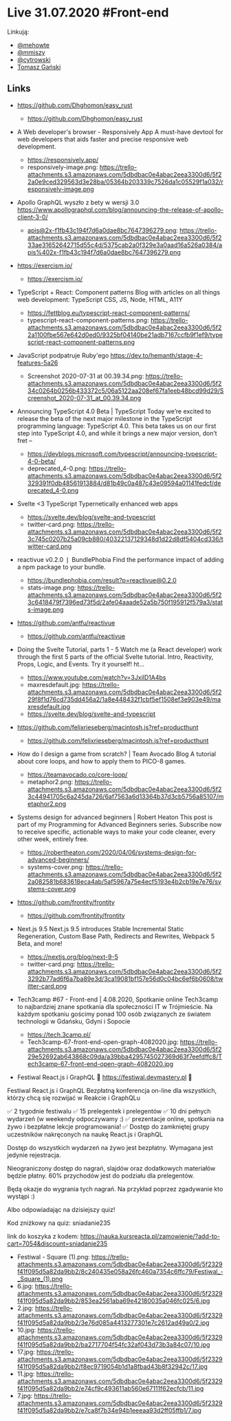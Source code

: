 # Live 31.07.2020 #Front-end

Linkują:

- [@mehowte](https://twitter.com/mehowte)
- [@mmiszy](https://twitter.com/mmiszy)
- [@cytrowski](https://twitter.com/cytrowski)
- [Tomasz Gański](https://www.linkedin.com/in/tomaszganski)

## Links

- https://github.com/Dhghomon/easy_rust
  - https://github.com/Dhghomon/easy_rust
- A Web developer's browser - Responsively App
  A must-have devtool for web developers that aids faster and precise responsive web development.

  - https://responsively.app/
  - responsively-image.png: https://trello-attachments.s3.amazonaws.com/5dbdbac0e4abac2eea3300d6/5f22a0e9ced329563d3e28ba/05364b203339c7526da1c05529f1a032/responsively-image.png

- Apollo GraphQL wyszło z bety w wersji 3.0
  https://www.apollographql.com/blog/announcing-the-release-of-apollo-client-3-0/

  - apis@2x-f1fb43c194f7d6a0dae8bc7647396279.png: https://trello-attachments.s3.amazonaws.com/5dbdbac0e4abac2eea3300d6/5f233ae31652642715d55c4d/5375cab2a0f329e3a0aad16a526a0384/apis%402x-f1fb43c194f7d6a0dae8bc7647396279.png

- https://exercism.io/
  - https://exercism.io/
- TypeScript + React: Component patterns
  Blog with articles on all things web development: TypeScript CSS, JS, Node, HTML, A11Y

  - https://fettblog.eu/typescript-react-component-patterns/
  - typescript-react-component-patterns.png: https://trello-attachments.s3.amazonaws.com/5dbdbac0e4abac2eea3300d6/5f22a1100fbe567e642d0ed0/9325bf04140be21adb7167ccfb9f1ef9/typescript-react-component-patterns.png

- JavaScript podpatruje Ruby'ego
  https://dev.to/hemanth/stage-4-features-5a26

  - Screenshot 2020-07-31 at 00.39.34.png: https://trello-attachments.s3.amazonaws.com/5dbdbac0e4abac2eea3300d6/5f234c0264b0256b433372c5/06a5122aa208ef67fa1eeb48bcd99d29/Screenshot_2020-07-31_at_00.39.34.png

- Announcing TypeScript 4.0 Beta | TypeScript
  Today we’re excited to release the beta of the next major milestone in the TypeScript programming language: TypeScript 4.0. This beta takes us on our first step into TypeScript 4.0, and while it brings a new major version, don’t fret –

  - https://devblogs.microsoft.com/typescript/announcing-typescript-4-0-beta/
  - deprecated_4-0.png: https://trello-attachments.s3.amazonaws.com/5dbdbac0e4abac2eea3300d6/5f2329391f0db48561913884/d81b49c0a487c43e09594a01141fedcf/deprecated_4-0.png

- Svelte <3 TypeScript
  Typernetically enhanced web apps

  - https://svelte.dev/blog/svelte-and-typescript
  - twitter-card.png: https://trello-attachments.s3.amazonaws.com/5dbdbac0e4abac2eea3300d6/5f23c745c0207b25a09cb880/40322137129348d1d22d8df5404cd336/twitter-card.png

- reactivue v0.2.0 ❘ BundlePhobia
  Find the performance impact of adding a npm package to your bundle.

  - https://bundlephobia.com/result?p=reactivue@0.2.0
  - stats-image.png: https://trello-attachments.s3.amazonaws.com/5dbdbac0e4abac2eea3300d6/5f23c6418479f7396ed73f5d/2afe04aaade52a5b750f195912f579a3/stats-image.png

- https://github.com/antfu/reactivue
  - https://github.com/antfu/reactivue
- Doing the Svelte Tutorial, parts 1 - 5
  Watch me (a React developer) work through the first 5 parts of the official Svelte tutorial. Intro, Reactivity, Props, Logic, and Events. Try it yourself! ht...

  - https://www.youtube.com/watch?v=3JxilD1A4bs
  - maxresdefault.jpg: https://trello-attachments.s3.amazonaws.com/5dbdbac0e4abac2eea3300d6/5f229f8f1d76cd735dd456a2/1a8e448432f1cbf5ef1508ef3e903e49/maxresdefault.jpg
  - https://svelte.dev/blog/svelte-and-typescript

- https://github.com/felixrieseberg/macintosh.js?ref=producthunt
  - https://github.com/felixrieseberg/macintosh.js?ref=producthunt
- How do I design a game from scratch? | Team Avocado Blog
  A tutorial about core loops, and how to apply them to PICO-8 games.

  - https://teamavocado.co/core-loop/
  - metaphor2.png: https://trello-attachments.s3.amazonaws.com/5dbdbac0e4abac2eea3300d6/5f23c44941705c6a245da726/6af7563a6d13364b37d3cb5756a85107/metaphor2.png

- Systems design for advanced beginners | Robert Heaton
  This post is part of my Programming for Advanced Beginners series. Subscribe now to receive specific, actionable ways to make your code cleaner, every other week, entirely free.

  - https://robertheaton.com/2020/04/06/systems-design-for-advanced-beginners/
  - systems-cover.png: https://trello-attachments.s3.amazonaws.com/5dbdbac0e4abac2eea3300d6/5f22a082581b683618eca4ab/5af5967a75e4ecf5193e4b2cb19e7e76/systems-cover.png

- https://github.com/frontity/frontity
  - https://github.com/frontity/frontity
- Next.js 9.5
  Next.js 9.5 introduces Stable Incremental Static Regeneration, Custom Base Path, Redirects and Rewrites, Webpack 5 Beta, and more!

  - https://nextjs.org/blog/next-9-5
  - twitter-card.png: https://trello-attachments.s3.amazonaws.com/5dbdbac0e4abac2eea3300d6/5f23292b77ad6f6a7ba89e3d/3ca19081bf157e56d0c04bc6ef6b0608/twitter-card.png

- Tech3camp #67 - Front-end | 4.08.2020, Spotkanie online
  Tech3camp to najbardziej znane spotkania dla społeczności IT w Trójmieście. Na każdym spotkaniu gościmy ponad 100 osób związanych ze światem technologii w Gdańsku, Gdyni i Sopocie

  - https://tech.3camp.pl/
  - Tech3camp-67-front-end-open-graph-4082020.jpg: https://trello-attachments.s3.amazonaws.com/5dbdbac0e4abac2eea3300d6/5f229e52692ab643868c09da/a39bba4295745027369d63f7eefdffc8/Tech3camp-67-front-end-open-graph-4082020.jpg

- Festiwal React.js i GraphQL
  🚀 https://festiwal.devmastery.pl 🚀

Festiwal React.js i GraphQL
Bezpłatną konferencja on-line dla wszystkich, którzy chcą się rozwijać w Reakcie i GraphQLu

✅ 2 tygodnie festiwalu
✅ 15 prelegentek i prelegentów
✅ 10 dni pełnych wydarzeń (w weekendy odpoczywamy :)
✅ prezentacje online, spotkania na żywo i bezpłatne lekcje programowania!
✅ Dostęp do zamkniętej grupy uczestników nakręconych na naukę React.js i GraphQL

Dostęp do wszystkich wydarzeń na żywo jest bezpłatny.
Wymagana jest jedynie rejestracja.

Nieograniczony dostęp do nagrań, slajdów oraz dodatkowych materiałów będzie płatny.
60% przychodów jest do podziału dla prelegentów.

Będą okazje do wygrania tych nagrań. Na przykład poprzez zgadywanie kto wystąpi :)

Albo odpowiadając na dzisiejszy quiz!

Kod zniżkowy na quiz:
sniadanie235

link do koszyka z kodem:
https://nauka.kursreacta.pl/zamowienie/?add-to-cart=7054&discount=sniadanie235

- Festiwal - Square (1).png: https://trello-attachments.s3.amazonaws.com/5dbdbac0e4abac2eea3300d6/5f2329f41f095d5a82da9bb2/8c240435e058a26fc460a7354c6ffc79/Festiwal_-_Square_(1).png
- 6.jpg: https://trello-attachments.s3.amazonaws.com/5dbdbac0e4abac2eea3300d6/5f2329f41f095d5a82da9bb2/853ea2561aba69e42180035a046fc025/6.jpg
- 2.jpg: https://trello-attachments.s3.amazonaws.com/5dbdbac0e4abac2eea3300d6/5f2329f41f095d5a82da9bb2/3e76d085a4413277301e7c2612ad49a0/2.jpg
- 10.jpg: https://trello-attachments.s3.amazonaws.com/5dbdbac0e4abac2eea3300d6/5f2329f41f095d5a82da9bb2/ba2717704f54fc32af043d73b3a84c07/10.jpg
- 17.jpg: https://trello-attachments.s3.amazonaws.com/5dbdbac0e4abac2eea3300d6/5f2329f41f095d5a82da9bb2/f8ec9719054b1d1a8fbad43b8f32942c/17.jpg
- 11.jpg: https://trello-attachments.s3.amazonaws.com/5dbdbac0e4abac2eea3300d6/5f2329f41f095d5a82da9bb2/e74cf9c493611ab560e67111f62ecfcb/11.jpg
- 7.jpg: https://trello-attachments.s3.amazonaws.com/5dbdbac0e4abac2eea3300d6/5f2329f41f095d5a82da9bb2/e7ca8f7b34e94b1eeeaa93d2ff05ffb1/7.jpg
